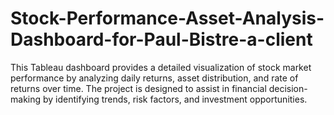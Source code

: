 # Stock-Performance-Asset-Analysis-Dashboard-for-Paul-Bistre-a-client
This Tableau dashboard provides a detailed visualization of stock market performance by analyzing daily returns, asset distribution, and rate of returns over time. The project is designed to assist in financial decision-making by identifying trends, risk factors, and investment opportunities.
